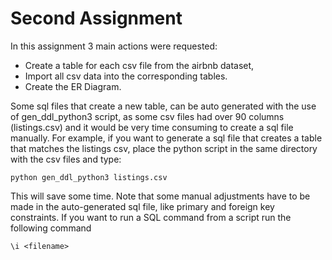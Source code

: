 # Second Assignment

In this assignment 3 main actions were requested:
* Create a table for each csv file from the airbnb dataset,
* Import all csv data into the corresponding tables.
* Create the ER Diagram.

Some sql files that create a new table, can be auto generated with the use of gen_ddl_python3 script, as some csv files had over 90 columns (listings.csv) and it would be very time consuming to create a sql file manually. For example, if you want to generate a sql file that creates a table that matches the listings csv, place the python script in the same directory with the csv files and type:
```console
python gen_ddl_python3 listings.csv
```
This will save some time. Note that some manual adjustments have to be made in the auto-generated sql file, like primary and foreign key constraints. If you want to run a SQL command from a script run the following command
```console
\i <filename>
```
